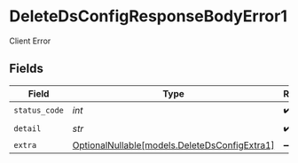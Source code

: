 # DeleteDsConfigResponseBodyError1

Client Error


## Fields

| Field                                                                              | Type                                                                               | Required                                                                           | Description                                                                        |
| ---------------------------------------------------------------------------------- | ---------------------------------------------------------------------------------- | ---------------------------------------------------------------------------------- | ---------------------------------------------------------------------------------- |
| `status_code`                                                                      | *int*                                                                              | :heavy_check_mark:                                                                 | N/A                                                                                |
| `detail`                                                                           | *str*                                                                              | :heavy_check_mark:                                                                 | N/A                                                                                |
| `extra`                                                                            | [OptionalNullable[models.DeleteDsConfigExtra1]](../models/deletedsconfigextra1.md) | :heavy_minus_sign:                                                                 | N/A                                                                                |